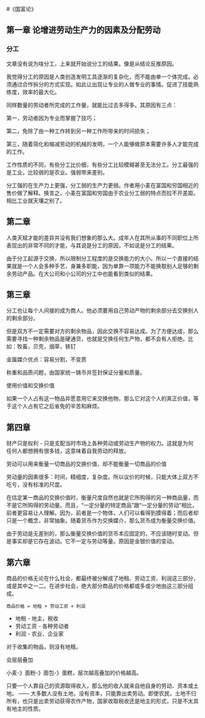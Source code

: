#《国富论》

## 第一章 论增进劳动生产力的因素及分配劳动

### 分工

文章没有说为啥分工，上来就开始说分工的结果。像是从结论反推原因。

我觉得分工的原因是人类创造发明工具逐渐的复杂化，而不能由单一个体完成。必须通过合作拆分的方式实现。如此让出现让专业的人做专业的事情。促进了技能熟练度，效率的最大化。

同样数量的劳动者所完成的工作量，就能比过去多得多。其原因有三点：

第一，劳动者因为专业而掌握了技巧；

第二，免除了由一种工作转到另一种工作所带来的时间损失；

第三，随着简化和缩减劳动的机械的发明，一个人能够做原本需要许多人才能完成的工作。

工作性质的不同，有些分工比价细，有些分工比较模糊甚至无法分工。分工最强的是工业，比较弱的是农业。强弱带来差别。

分工强的在生产力上更强，分工弱的生产力更弱。作者用小麦在富国和穷国相近的售价做了解释。换言之，小麦在富国和穷国由于农业分工弱的特点而拉不开差距。相比工业就天壤之别了。



## 第二章

人类天赋才能的差异并没有我们想象的那么大。成年人在其所从事的不同职位上所表现出的非常不同的才能，与其说是分工的原因，不如说是分工的结果。

由于分工起源于交换，所以限制分工程度的是交换能力的大小。所以一个直接的结果就是一个人会多种手艺，身兼多职能，因为单靠一项能力不能换取别人足够的剩余劳动产品。在大公司和小公司的分工中也能看到类似的结果。



## 第三章

分工也让每个人间接的成为商人。他必须要用自己劳动产物的剩余部分去交换别人的剩余部分。

但是双方不一定需要对方的剩余物品，因此交换不容易达成。为了方便达成，那么需要寻找一种剩余物品是硬通货，也就是交换任何生产物，都不会有人拒绝。比如：牧畜，贝壳，烟草，铁钉

金属媒介优点：容易分割，不变质

称重和品质问题，由国家统一铸币并签封保证分量和质量。

使用价值和交换价值

如果一个人占有这一物品并愿意用它来交换他物，那么它对这个人的真正价值，等于这个人占有它之后省免的辛苦和麻烦。



## 第四章

财产只是权利 - 只是支配当时市场上各种劳动或劳动生产物的权力。这就是为何任何人都想拥有很多钱，这意味着自我劳动的释放。

劳动可以用来衡量一切商品的交换价值，却不能衡量一切商品的价值

劳动量的因素很多：时间，精细度，复杂度。所以议价的时候，只能大体上双方不吃亏，没有标准的尺度。

在估定某一商品的交换价值时，衡量尺度自然也就是它所购得的另一种商品量，而不是它所购得的劳动量。而且，“一定分量的特定商品”跟“一定分量的劳动”相比，前者更容易让人理解。因为，前者是一个物体，人们可以看得到摸得着；而后者却只是一个概念，非常抽象。随着货币作为交换媒介，那么货币成为衡量交换价值。

由于劳动是无差别的，那么衡量交换价值的货币本应固定的，不应该随时变动。但是事实却是它存在波动。它不一定与劳动等量。原因是金银价值的变动。



## 第六章

商品的价格无论在什么社会，都最终被分解成了地租、劳动工资、利润这三部分，或是其中之一二。在进步社会，绝大部分商品的价格都或多或少地由这三部分组成。

`商品价格 = 地租 + 劳动工资 + 利润 `

- 地租 - 地主，税收
- 劳动工资 - 各种劳动者
- 利润 - 农业、企业家

对于收集的物品，则没有地租。

会层层叠加

小麦-》面粉-》面包-》蛋糕，层次越高叠加的价格越高。

只要一个人靠自己的资源取得收入，那么他的收入就来自他自身的劳动、资本或土地。 —— 大多数人没有土地，没有资本，只能靠出卖劳动。即使农民，土地不归所有，也只是出卖劳动获得农作产物，国家收取税收还是地主的形式，只是不太具有地主的性质。